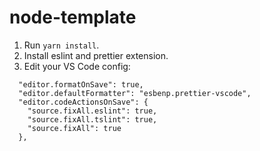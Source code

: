 # node-template

1. Run `yarn install`.
2. Install eslint and prettier extension.
3. Edit your VS Code config:

```
  "editor.formatOnSave": true,
  "editor.defaultFormatter": "esbenp.prettier-vscode",
  "editor.codeActionsOnSave": {
    "source.fixAll.eslint": true,
    "source.fixAll.tslint": true,
    "source.fixAll": true
  },
```
